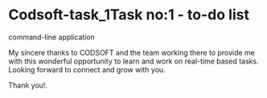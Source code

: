 # Codsoft-task_1Task no:1 - to-do list 
command-line application 

My sincere thanks to CODSOFT and the 
team working there to provide me
with this wonderful opportunity to 
learn and work on real-time based tasks.
Looking forward to connect and grow with you.

Thank you!.
